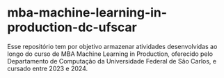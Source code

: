 # mba-machine-learning-in-production-dc-ufscar
Esse repositório tem por objetivo armazenar atividades desenvolvidas ao longo do curso de MBA Machine Learning in Production, oferecido pelo Departamento de Computação da Universidade Federal de São Carlos, e cursado entre 2023 e 2024.
